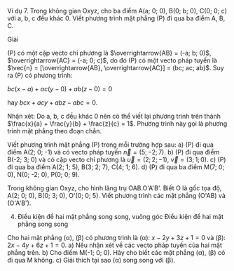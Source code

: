 Ví dụ 7. Trong không gian Oxyz, cho ba điểm A(a; 0; 0), B(0; b; 0), C(0; 0; c) với a, b, c đều khác 0. Viết phương trình mặt phẳng (P) đi qua ba điểm A, B, C.

Giải

(P) có một cặp vecto chỉ phương là $\overrightarrow{AB} = (-a; b; 0)$,
$\overrightarrow{AC} = (-a; 0; c)$, do đó (P) có một vecto pháp tuyến
là $\vec{n} = [\overrightarrow{AB}, \overrightarrow{AC}] = (bc; ac; ab)$. Suy ra (P) có
phương trình:

$bc(x - a) + ac(y - 0) + ab(z - 0) = 0$

hay $bcx + acy + abz - abc = 0$.

Nhận xét: Do a, b, c đều khác 0 nên có thể viết lại phương trình trên thành $\frac{x}{a} + \frac{y}{b} + \frac{z}{c} = 1$.
Phương trình này gọi là phương trình mặt phẳng theo đoạn chắn.

Viết phương trình mặt phẳng (P) trong mỗi trường hợp sau:
a) (P) đi qua điểm A(2; 0; -1) và có vecto pháp tuyến $\vec{n} = (5; -2; 7)$.
b) (P) đi qua điểm B(-2; 3; 0) và có cặp vecto chỉ phương là $\vec{u} = (2; 2; -1)$, $\vec{v} = (3; 1; 0)$.
c) (P) đi qua ba điểm A(2; 1; 5), B(3; 2; 7), C(4; 1; 6).
d) (P) đi qua ba điểm M(7; 0; 0), N(0; -2; 0), P(0; 0; 9).

Trong không gian Oxyz, cho hình lăng trụ OAB.O'A'B'.
Biết O là gốc tọa độ, A(2; 0; 0), B(0; 3; 0), O'(0; 0; 5).
Viết phương trình các mặt phẳng (O'AB) và (O'A'B').

4. Điều kiện để hai mặt phẳng song song, vuông góc
Điều kiện để hai mặt phẳng song song

Cho hai mặt phẳng (α), (β) có phương trình là
(α): $x - 2y + 3z + 1 = 0$ và (β): $2x - 4y + 6z + 1 = 0$.
a) Nếu nhận xét về các vecto pháp tuyến của hai mặt phẳng trên.
b) Cho điểm M(-1; 0; 0). Hãy cho biết các mặt phẳng (α), (β) có đi qua M không.
c) Giải thích tại sao (α) song song với (β).
